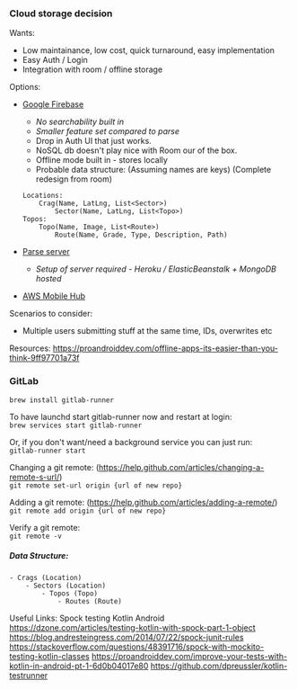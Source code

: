 ### Cloud storage decision
Wants:
- Low maintainance, low cost, quick turnaround, easy implementation
- Easy Auth / Login
- Integration with room / offline storage


Options:
- [Google Firebase](https://firebase.google.com/docs/firestore/quickstart?authuser=0)
    - *No searchability built in*
    - *Smaller feature set compared to parse*
    - Drop in Auth UI that just works.
    - NoSQL db doesn't play nice with Room our of the box.
    - Offline mode built in - stores locally
    - Probable data structure: (Assuming names are keys) (Complete redesign from room)
    ```
    Locations:
        Crag(Name, LatLng, List<Sector>)
            Sector(Name, LatLng, List<Topo>)
    Topos:
        Topo(Name, Image, List<Route>)
            Route(Name, Grade, Type, Description, Path)
    ```
- [Parse server](http://docs.parseplatform.org/android/guide/)
    - *Setup of server required - Heroku / ElasticBeanstalk + MongoDB hosted*

- [AWS Mobile Hub](https://docs.aws.amazon.com/aws-mobile/latest/developerguide/getting-started.html)

Scenarios to consider:
- Multiple users submitting stuff at the same time, IDs, overwrites etc

Resources:
https://proandroiddev.com/offline-apps-its-easier-than-you-think-9ff97701a73f

### GitLab
`brew install gitlab-runner`

To have launchd start gitlab-runner now and restart at login: <br />
`brew services start gitlab-runner`

Or, if you don't want/need a background service you can just run:<br />
`gitlab-runner start`

Changing a git remote: (https://help.github.com/articles/changing-a-remote-s-url/)<br />
`git remote set-url origin {url of new repo}`

Adding a git remote: (https://help.github.com/articles/adding-a-remote/)<br />
`git remote add origin {url of new repo}`

Verify a git remote:<br />
`git remote -v`


##### Data Structure:
```
- Crags (Location)
    - Sectors (Location)
        - Topos (Topo)
            - Routes (Route)
```

Useful Links:
Spock testing Kotlin Android
https://dzone.com/articles/testing-kotlin-with-spock-part-1-object
https://blog.andresteingress.com/2014/07/22/spock-junit-rules
https://stackoverflow.com/questions/48391716/spock-with-mockito-testing-kotlin-classes
https://proandroiddev.com/improve-your-tests-with-kotlin-in-android-pt-1-6d0b04017e80
https://github.com/dpreussler/kotlin-testrunner